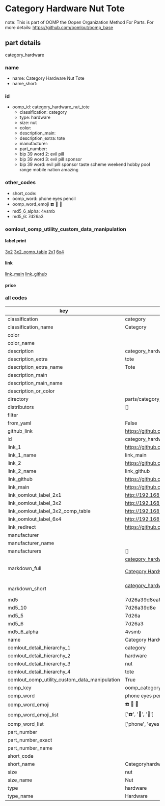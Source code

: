 # Category Hardware Nut Tote  

note: This is part of OOMP the Oopen Organization Method For Parts. For more details: https://github.com/oomlout/oomp_base

##  part details
  



category_hardware



### name
* name: Category Hardware Nut Tote
* name_short: 
### id
* oomp_id: category_hardware_nut_tote
  * classification: category
  * type: hardware
  * size: nut
  * color: 
  * description_main: 
  * description_extra: tote
  * manufacturer: 
  * part_number: 
  * bip 39 word 2: evil pill
  * bip 39 word 3: evil pill sponsor
  * bip 39 word: evil pill sponsor taste scheme weekend hobby pool range mobile nation amazing

### other_codes
* short_code: 
* oomp_word: phone eyes pencil
* oomp_word_emoji :phone: :eyes: :pencil:
* md5_6_alpha: 4vsmb
* md5_6: 7d26a3






### oomlout_oomp_utility_custom_data_manipulation
#### label print
[3x2](http://192.168.1.245:1112/?label=oomp%204vsmb)
[3x2_oomp_table](http://192.168.1.108:1112/?label=oomp%204vsmb)
[2x1](http://192.168.1.242:1112/?label=oomp%204vsmb)
[6x4](http://192.168.1.55:1112/?label=oomp%204vsmb)    

#### link

[link_main](https://github.com/oomlout/oomlout_oomp_version_1_messy/tree/main/parts/category_hardware_nut_tote) [link_github](https://github.com/oomlout/oomlout_oomp_version_1_messy/tree/main/parts/category_hardware_nut_tote)                             

#### price







### all codes 
| key | value |  
| --- | --- |  
| classification | category |  
| classification_name | Category |  
| color |  |  
| color_name |  |  
| description | category_hardware |  
| description_extra | tote |  
| description_extra_name | Tote |  
| description_main |  |  
| description_main_name |  |  
| description_or_color |   |  
| directory | parts/category_hardware_nut_tote |  
| distributors | [] |  
| filter |  |  
| from_yaml | False |  
| github_link | https://github.com/oomlout/oomlout_oomp_part_src/tree/main/parts/category_hardware_nut_tote |  
| id | category_hardware_nut_tote |  
| link_1 | https://github.com/oomlout/oomlout_oomp_version_1_messy/tree/main/parts/category_hardware_nut_tote |  
| link_1_name | link_main |  
| link_2 | https://github.com/oomlout/oomlout_oomp_version_1_messy/tree/main/parts/category_hardware_nut_tote |  
| link_2_name | link_github |  
| link_github | https://github.com/oomlout/oomlout_oomp_version_1_messy/tree/main/parts/category_hardware_nut_tote |  
| link_main | https://github.com/oomlout/oomlout_oomp_version_1_messy/tree/main/parts/category_hardware_nut_tote |  
| link_oomlout_label_2x1 | http://192.168.1.242:1112/?label=oomp%204vsmb |  
| link_oomlout_label_3x2 | http://192.168.1.245:1112/?label=oomp%204vsmb |  
| link_oomlout_label_3x2_oomp_table | http://192.168.1.108:1112/?label=oomp%204vsmb |  
| link_oomlout_label_6x4 | http://192.168.1.55:1112/?label=oomp%204vsmb |  
| link_redirect | https://github.com/oomlout/oomlout_oomp_version_1_messy/tree/main/parts/category_hardware_nut_tote |  
| manufacturer |  |  
| manufacturer_name |  |  
| manufacturers | [] |  
| markdown_full | [category_hardware_nut_tote](none)<br>[](none)<br>[Category Hardware Nut Tote](none)<br><br> |  
| markdown_short | [category_hardware_nut_tote](none)<br><br> |  
| md5 | 7d26a39d8ea80d8be4605de3a4e9326f |  
| md5_10 | 7d26a39d8e |  
| md5_5 | 7d26a |  
| md5_6 | 7d26a3 |  
| md5_6_alpha | 4vsmb |  
| name | Category Hardware Nut Tote |  
| oomlout_detail_hierarchy_1 | category |  
| oomlout_detail_hierarchy_2 | hardware |  
| oomlout_detail_hierarchy_3 | nut |  
| oomlout_detail_hierarchy_4 | tote |  
| oomlout_oomp_utility_custom_data_manipulation | True |  
| oomp_key | oomp_category_hardware_nut_tote |  
| oomp_word | phone eyes pencil |  
| oomp_word_emoji | :phone: :eyes: :pencil: |  
| oomp_word_emoji_list | [':phone:', ':eyes:', ':pencil:'] |  
| oomp_word_list | ['phone', 'eyes', 'pencil'] |  
| part_number |  |  
| part_number_exact |  |  
| part_number_name |  |  
| short_code |  |  
| short_name | Categoryhardware |  
| size | nut |  
| size_name | Nut |  
| type | hardware |  
| type_name | Hardware |  
